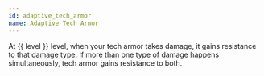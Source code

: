 ```yaml
---
id: adaptive_tech_armor
name: Adaptive Tech Armor
---
```

At {{ level }} level, when your tech armor takes damage, it gains resistance to that damage type. If more than one
type of damage happens simultaneously, tech armor gains resistance to both.
